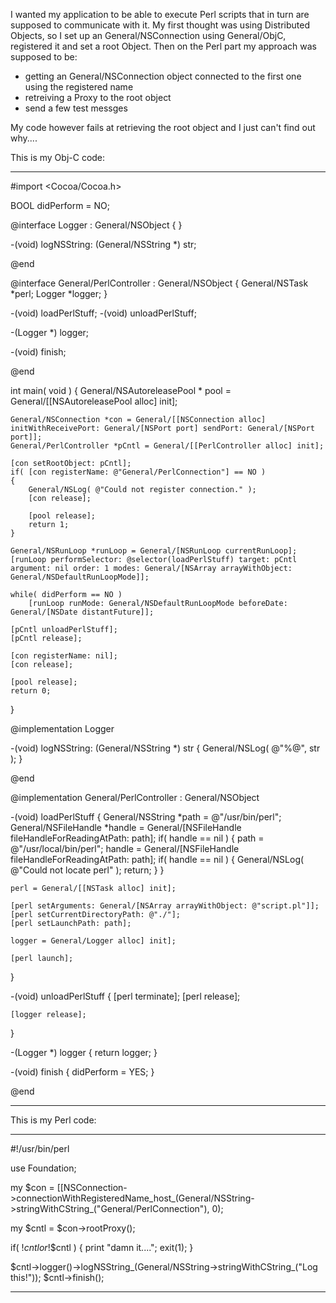 I wanted my application to be able to execute Perl scripts that in turn are supposed to communicate with it.
My first thought was using Distributed Objects, so I set up an General/NSConnection using General/ObjC, registered it and set a root Object.
Then on the Perl part my approach was supposed to be:
- getting an General/NSConnection object connected to the first one using the registered name
- retreiving a Proxy to the root object
- send a few test messges

My code however fails at retrieving the root object and I just can't find out why....

This is my Obj-C code:

----
    
#import <Cocoa/Cocoa.h>

BOOL didPerform = NO;

@interface Logger : General/NSObject
{
}

-(void) logNSString: (General/NSString *) str;

@end


@interface General/PerlController : General/NSObject
{
	General/NSTask *perl;
	Logger *logger;
}

-(void) loadPerlStuff;
-(void) unloadPerlStuff;

-(Logger *) logger;

-(void) finish;

@end

int main( void )
{
    General/NSAutoreleasePool * pool = General/[[NSAutoreleasePool alloc] init];
	
	General/NSConnection *con = General/[[NSConnection alloc] initWithReceivePort: General/[NSPort port] sendPort: General/[NSPort port]];
	General/PerlController *pCntl = General/[[PerlController alloc] init];
	
	[con setRootObject: pCntl];
	if( [con registerName: @"General/PerlConnection"] == NO )
	{
		General/NSLog( @"Could not register connection." );
		[con release];
		
		[pool release];
		return 1;
	}
	
	General/NSRunLoop *runLoop = General/[NSRunLoop currentRunLoop];
	[runLoop performSelector: @selector(loadPerlStuff) target: pCntl argument: nil order: 1 modes: General/[NSArray arrayWithObject: General/NSDefaultRunLoopMode]];
	
	while( didPerform == NO )
		[runLoop runMode: General/NSDefaultRunLoopMode beforeDate: General/[NSDate distantFuture]];
	
	[pCntl unloadPerlStuff];
	[pCntl release];
	
	[con registerName: nil];
	[con release];
	
	[pool release];
    return 0;
}

@implementation Logger
		  
-(void) logNSString: (General/NSString *) str { General/NSLog( @"%@", str ); }
		  
@end

@implementation General/PerlController : General/NSObject

-(void) loadPerlStuff
{
	General/NSString *path = @"/usr/bin/perl";
	General/NSFileHandle *handle = General/[NSFileHandle fileHandleForReadingAtPath: path];
	if( handle == nil )
	{
		path = @"/usr/local/bin/perl";
		handle = General/[NSFileHandle fileHandleForReadingAtPath: path];
		if( handle == nil )
		{
			General/NSLog( @"Could not locate perl" );
			return;
		}
	}
	
	perl = General/[[NSTask alloc] init];
	
	[perl setArguments: General/[NSArray arrayWithObject: @"script.pl"]];
	[perl setCurrentDirectoryPath: @"./"];
	[perl setLaunchPath: path];
	
	logger = General/Logger alloc] init];
	
	[perl launch];
}

-(void) unloadPerlStuff
{
	[perl terminate];
	[perl release];
	
	[logger release];
}

-(Logger *) logger { return logger; }

-(void) finish { didPerform = YES; }

@end


----

This is my Perl code:

----
    

#!/usr/bin/perl

use Foundation;

my $con = [[NSConnection->connectionWithRegisteredName_host_(General/NSString->stringWithCString_("General/PerlConnection"), 0);

my $cntl = $con->rootProxy();

if( !$cntl or !$$cntl ) {
	print "damn it....";
	exit(1);
}

$cntl->logger()->logNSString_(General/NSString->stringWithCString_("Log this!"));
$cntl->finish();


----